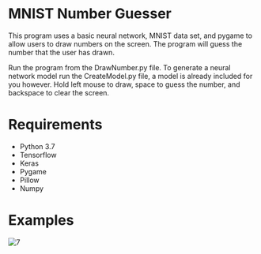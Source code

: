 # MNIST Number Guesser
This program uses a basic neural network, MNIST data set, and pygame to allow users to draw numbers on the screen. The program will guess the number that the user has drawn.

Run the program from the DrawNumber.py file. To generate a neural network model run the CreateModel.py file, a model is already included for you however. Hold left mouse to draw, space to guess the number, and backspace to clear the screen.

# Requirements
* Python 3.7
* Tensorflow
* Keras
* Pygame
* Pillow
* Numpy

# Examples
![7](https://user-images.githubusercontent.com/61170058/81759878-ed444880-9493-11ea-9c84-b3438fe35776.png)


